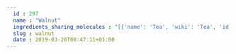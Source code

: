 ```yaml
---
  id : 297
  name : "Walnut"
  ingredients_sharing_molecules : "[{'name': 'Tea', 'wiki': 'Tea', 'id': 310, 'category': 'Plant', 'common_molecules': [89594, 5280443, 5280598, 10364, 11006, 5319754, 6054, 7284, 527, 9064, 8094, 638278, 19602, 6072, 26447, 5363388, 644104, 5280511, 650, 5367719, 13144, 4788, 637775, 8129, 61020, 247, 8452, 853433, 72276, 638011, 1889, 5283324, 15394, 5280445, 126, 240, 33931, 5365811, 5281167, 8130, 798, 6569, 5281168, 441005, 72277, 6561, 65084, 637542, 441484, 22311, 8051, 7002, 5275520, 107971, 5284639, 10448, 338, 7288, 8723, 11552, 79803, 1110, 6050, 6654, 6986, 7501, 5318042, 107905, 31260, 2345, 5280863, 784, 10393, 439341, 7150, 5280343, 1549026, 637566, 998, 7847, 445070, 768, 323, 1183, 9862, 5281708, 637511, 65064, 6202, 5284503, 802, 180, 72, 61503, 643941, 999, 439246, 244, 8768, 439263, 1130, 454, 107, 878, 444539, 8063, 18635, 7858, 6989, 8857, 5315892, 11509, 8093, 6184, 643779, 6251, 439533, 11128, 7654]}, {'name': 'Corn', 'wiki': 'Maize', 'id': 56, 'category': 'Maize', 'common_molecules': [89594, 5280443, 5280598, 10364, 6054, 7284, 527, 9064, 8094, 638278, 19602, 6072, 8468, 6202, 5363388, 644104, 5280511, 650, 5367719, 13144, 4788, 637775, 8129, 61020, 247, 8452, 853433, 72276, 638011, 1889, 5283324, 15394, 5280445, 637566, 240, 33931, 5365811, 8130, 798, 6569, 441005, 72277, 6561, 65084, 637542, 441484, 22311, 8051, 107971, 5284639, 10448, 338, 7288, 8723, 11552, 79803, 1110, 6050, 6654, 6986, 5318042, 107905, 31260, 2345, 5280863, 784, 10393, 439341, 7150, 5280343, 1549026, 931, 126, 998, 7847, 445070, 7247, 768, 323, 1183, 9862, 5281708, 637511, 65064, 5284503, 802, 180, 72, 61503, 643941, 6436017, 999, 439246, 244, 8768, 26447, 439263, 1130, 454, 107, 878, 444539, 18635, 7858, 6989, 8857, 5315892, 8655, 11509, 8093, 6184, 643779, 6251, 439533, 11128, 7654]}, {'name': 'Capsicum', 'wiki': 'Bell_pepper', 'id': 362, 'category': 'Vegetable Fruit', 'common_molecules': [89594, 5280443, 5280598, 11006, 6054, 1140, 527, 9064, 8094, 638278, 19602, 6072, 8468, 6202, 5363388, 644104, 5280511, 650, 5367719, 13144, 4788, 637775, 61020, 247, 8452, 853433, 72276, 638011, 1889, 15394, 5280445, 126, 12389, 240, 33931, 5365811, 5281167, 8130, 798, 6569, 441005, 7284, 72277, 6561, 65084, 637542, 441484, 22311, 8051, 7002, 107971, 5284639, 10448, 338, 7288, 8723, 11552, 79803, 1110, 6050, 6654, 6986, 5318042, 107905, 31260, 2345, 5280863, 784, 10393, 439341, 7150, 5280343, 1549026, 931, 637566, 998, 7847, 445070, 768, 323, 1183, 9862, 5281708, 637511, 65064, 5284503, 802, 180, 72, 61503, 643941, 999, 439246, 244, 8768, 26447, 439263, 1130, 454, 107, 878, 444539, 18635, 7858, 7501, 8857, 5315892, 11509, 8093, 6184, 643779, 6251, 439533, 11128, 7654]}, {'name': 'Grape', 'wiki': 'Grape', 'id': 182, 'category': 'Fruit', 'common_molecules': [89594, 5280443, 5280598, 5319754, 6054, 7284, 527, 9064, 8094, 638278, 19602, 6072, 8468, 6202, 5363388, 644104, 5280511, 650, 5367719, 13144, 4788, 637775, 61020, 247, 8452, 853433, 72276, 638011, 1889, 15394, 5280445, 637566, 240, 33931, 5365811, 5283316, 8130, 798, 6569, 441005, 72277, 6561, 65084, 637542, 441484, 22311, 8051, 7002, 107971, 5284639, 10448, 338, 7288, 8723, 11552, 79803, 1110, 6050, 6986, 5318042, 107905, 31260, 2345, 5280863, 784, 10393, 439341, 7150, 5280343, 1549026, 126, 998, 7847, 445070, 768, 323, 1183, 9862, 5281708, 637511, 65064, 5284503, 802, 180, 72, 61503, 643941, 6436017, 999, 439246, 244, 8768, 26447, 439263, 1130, 454, 107, 878, 444539, 8063, 18635, 7858, 7501, 8857, 5315892, 8655, 11509, 8093, 6184, 643779, 6251, 439533, 11128, 7654]}, {'name': 'Tomato', 'wiki': 'Tomato', 'id': 364, 'category': 'Vegetable Fruit', 'common_molecules': [89594, 5280443, 5280598, 6054, 7284, 527, 9064, 8094, 638278, 19602, 6072, 8468, 6202, 5363388, 644104, 5280511, 650, 5367719, 13144, 4788, 637775, 61020, 247, 8452, 853433, 72276, 638011, 1889, 5283324, 15394, 5280445, 637566, 240, 33931, 5365811, 5283316, 5281167, 8130, 798, 6569, 5281168, 441005, 72277, 6561, 65084, 637542, 441484, 5275520, 107971, 5284639, 10448, 338, 7288, 8723, 11552, 79803, 1110, 6050, 6654, 6986, 5318042, 3776, 8182, 107905, 31260, 2345, 5280863, 784, 10393, 439341, 7150, 5280343, 1549026, 126, 998, 7847, 445070, 768, 323, 1183, 9862, 5281708, 637511, 65064, 5284503, 802, 180, 72, 61503, 643941, 999, 439246, 244, 8768, 26447, 439263, 1130, 454, 107, 878, 444539, 8063, 18635, 7858, 8857, 5315892, 8655, 11509, 6184, 643779, 6251, 439533, 11128, 7654]}]"
  slug : walnut
  date : 2019-03-26T08:47:11+01:00
---
```



